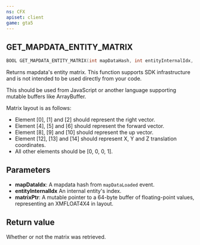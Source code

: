 ```yaml
---
ns: CFX
apiset: client
game: gta5
---
```

## GET_MAPDATA_ENTITY_MATRIX

```c
BOOL GET_MAPDATA_ENTITY_MATRIX(int mapDataHash, int entityInternalIdx, long matrixPtr);
```

Returns mapdata's entity matrix. This function supports SDK infrastructure and is not intended to be used directly from your code.

This should be used from JavaScript or another language supporting mutable buffers like ArrayBuffer.

Matrix layout is as follows:

- Element \[0], \[1] and \[2] should represent the right vector.
- Element \[4], \[5] and \[6] should represent the forward vector.
- Element \[8], \[9] and \[10] should represent the up vector.
- Element \[12], \[13] and \[14] should represent X, Y and Z translation coordinates.
- All other elements should be [0, 0, 0, 1].

## Parameters
* **mapDataIdx**: A mapdata hash from `mapDataLoaded` event.
* **entityInternalIdx** An internal entity's index.
* **matrixPtr**: A mutable pointer to a 64-byte buffer of floating-point values, representing an XMFLOAT4X4 in layout.

## Return value
Whether or not the matrix was retrieved.

